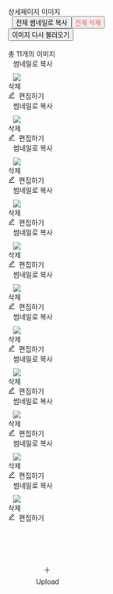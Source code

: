 <div class="sc-cZYOMl iGXxsE"><div class="ant-row ant-row-middle css-1li46mu" style="margin-left: -4px; margin-right: -4px; row-gap: 8px;"><div class="ant-col css-1li46mu" style="padding-left: 4px; padding-right: 4px;"><span class="sc-bRimrq kCtFmP H5Bold16 CharacterTitle85">상세페이지 이미지</span></div><div class="ant-col css-1li46mu" style="padding-left: 4px; padding-right: 4px;"><div class="ant-btn-group css-1li46mu" style="margin-left: 8px;"><button type="button" class="ant-btn css-1li46mu ant-btn-default"><span>전체 썸네일로 복사</span></button><button type="button" class="ant-btn css-1li46mu ant-btn-default" style="color: rgb(255, 77, 79);"><span>전체 삭제</span></button></div></div><div class="ant-col css-1li46mu" style="padding-left: 4px; padding-right: 4px; flex: 1 1 auto;"></div><div class="ant-col css-1li46mu" style="padding-left: 4px; padding-right: 4px;"><button type="button" class="ant-btn css-1li46mu ant-btn-default"><span>이미지 다시 불러오기</span></button></div></div><div class="ant-divider css-1li46mu ant-divider-horizontal" role="separator" style="margin-top: 16px; margin-bottom: 16px;"></div><span class="sc-bRimrq kCtFmP Body2Medium14 CharacterTitle85">총 11개의 이미지</span><div class="sc-dLmyTH etGGkK"><div class="ant-spin-nested-loading css-1li46mu"><div class="ant-spin-container"><div class="ant-row ant-row-bottom css-1li46mu" style="margin-left: -4px; margin-right: -4px; row-gap: 8px;"><div class="ant-col css-1li46mu" style="padding-left: 4px; padding-right: 4px;"><div draggable="false" class="sc-fInFcU esMzXV"><div class="ant-row css-1li46mu" style="margin-left: 10px; margin-right: 10px; margin-bottom: 10px;"><div class="ant-col css-1li46mu" style="flex: 1 1 auto;"><div class="sc-kyDlHK fvCWWG"><span class="sc-bRimrq kCtFmP FootnoteDescription ">썸네일로 복사</span></div></div></div><div class="ant-row ant-row-no-wrap ant-row-middle css-1li46mu" style="margin-left: 10px; margin-right: 10px; cursor: move; transition: unset;"><div class="ant-col css-1li46mu"><img draggable="false" src="https://cbu01.alicdn.com/img/ibank/O1CN01XA3AOl1vDiVPMCuXf_!!2200722486139-0-cib.jpg" class="sc-hCrRFl iNuYXT"></div></div><div class="ant-row ant-row-no-wrap ant-row-space-between ant-row-middle css-1li46mu"><div class="ant-col css-1li46mu"><div class="sc-bdlOLf jdyrUI"><span class="sc-bRimrq kCtFmP FootnoteDescription ">삭제</span></div></div><div class="ant-col css-1li46mu"><div class="sc-bOTbmH hDwhsl"><span role="img" aria-label="edit" class="anticon anticon-edit" style="margin-right: 8px;"><svg viewBox="64 64 896 896" focusable="false" data-icon="edit" width="1em" height="1em" fill="currentColor" aria-hidden="true"><path d="M257.7 752c2 0 4-.2 6-.5L431.9 722c2-.4 3.9-1.3 5.3-2.8l423.9-423.9a9.96 9.96 0 000-14.1L694.9 114.9c-1.9-1.9-4.4-2.9-7.1-2.9s-5.2 1-7.1 2.9L256.8 538.8c-1.5 1.5-2.4 3.3-2.8 5.3l-29.5 168.2a33.5 33.5 0 009.4 29.8c6.6 6.4 14.9 9.9 23.8 9.9zm67.4-174.4L687.8 215l73.3 73.3-362.7 362.6-88.9 15.7 15.6-89zM880 836H144c-17.7 0-32 14.3-32 32v36c0 4.4 3.6 8 8 8h784c4.4 0 8-3.6 8-8v-36c0-17.7-14.3-32-32-32z"></path></svg></span><span class="sc-bRimrq kCtFmP FootnoteDescription ">편집하기</span></div></div></div></div></div><div class="ant-col css-1li46mu" style="padding-left: 4px; padding-right: 4px;"><div draggable="false" class="sc-fInFcU esMzXV"><div class="ant-row css-1li46mu" style="margin-left: 10px; margin-right: 10px; margin-bottom: 10px;"><div class="ant-col css-1li46mu" style="flex: 1 1 auto;"><div class="sc-kyDlHK fvCWWG"><span class="sc-bRimrq kCtFmP FootnoteDescription ">썸네일로 복사</span></div></div></div><div class="ant-row ant-row-no-wrap ant-row-middle css-1li46mu" style="margin-left: 10px; margin-right: 10px; cursor: move; transition: unset;"><div class="ant-col css-1li46mu"><img draggable="false" src="https://cbu01.alicdn.com/img/ibank/O1CN01iG1yWE1vDiVMXVsPj_!!2200722486139-0-cib.jpg" class="sc-hCrRFl iNuYXT"></div></div><div class="ant-row ant-row-no-wrap ant-row-space-between ant-row-middle css-1li46mu"><div class="ant-col css-1li46mu"><div class="sc-bdlOLf jdyrUI"><span class="sc-bRimrq kCtFmP FootnoteDescription ">삭제</span></div></div><div class="ant-col css-1li46mu"><div class="sc-bOTbmH hDwhsl"><span role="img" aria-label="edit" class="anticon anticon-edit" style="margin-right: 8px;"><svg viewBox="64 64 896 896" focusable="false" data-icon="edit" width="1em" height="1em" fill="currentColor" aria-hidden="true"><path d="M257.7 752c2 0 4-.2 6-.5L431.9 722c2-.4 3.9-1.3 5.3-2.8l423.9-423.9a9.96 9.96 0 000-14.1L694.9 114.9c-1.9-1.9-4.4-2.9-7.1-2.9s-5.2 1-7.1 2.9L256.8 538.8c-1.5 1.5-2.4 3.3-2.8 5.3l-29.5 168.2a33.5 33.5 0 009.4 29.8c6.6 6.4 14.9 9.9 23.8 9.9zm67.4-174.4L687.8 215l73.3 73.3-362.7 362.6-88.9 15.7 15.6-89zM880 836H144c-17.7 0-32 14.3-32 32v36c0 4.4 3.6 8 8 8h784c4.4 0 8-3.6 8-8v-36c0-17.7-14.3-32-32-32z"></path></svg></span><span class="sc-bRimrq kCtFmP FootnoteDescription ">편집하기</span></div></div></div></div></div><div class="ant-col css-1li46mu" style="padding-left: 4px; padding-right: 4px;"><div draggable="false" class="sc-fInFcU esMzXV"><div class="ant-row css-1li46mu" style="margin-left: 10px; margin-right: 10px; margin-bottom: 10px;"><div class="ant-col css-1li46mu" style="flex: 1 1 auto;"><div class="sc-kyDlHK fvCWWG"><span class="sc-bRimrq kCtFmP FootnoteDescription ">썸네일로 복사</span></div></div></div><div class="ant-row ant-row-no-wrap ant-row-middle css-1li46mu" style="margin-left: 10px; margin-right: 10px; cursor: move; transition: unset;"><div class="ant-col css-1li46mu"><img draggable="false" src="https://cbu01.alicdn.com/img/ibank/O1CN01YR2QMP1vDiVOKNaVH_!!2200722486139-0-cib.jpg" class="sc-hCrRFl iNuYXT"></div></div><div class="ant-row ant-row-no-wrap ant-row-space-between ant-row-middle css-1li46mu"><div class="ant-col css-1li46mu"><div class="sc-bdlOLf jdyrUI"><span class="sc-bRimrq kCtFmP FootnoteDescription ">삭제</span></div></div><div class="ant-col css-1li46mu"><div class="sc-bOTbmH hDwhsl"><span role="img" aria-label="edit" class="anticon anticon-edit" style="margin-right: 8px;"><svg viewBox="64 64 896 896" focusable="false" data-icon="edit" width="1em" height="1em" fill="currentColor" aria-hidden="true"><path d="M257.7 752c2 0 4-.2 6-.5L431.9 722c2-.4 3.9-1.3 5.3-2.8l423.9-423.9a9.96 9.96 0 000-14.1L694.9 114.9c-1.9-1.9-4.4-2.9-7.1-2.9s-5.2 1-7.1 2.9L256.8 538.8c-1.5 1.5-2.4 3.3-2.8 5.3l-29.5 168.2a33.5 33.5 0 009.4 29.8c6.6 6.4 14.9 9.9 23.8 9.9zm67.4-174.4L687.8 215l73.3 73.3-362.7 362.6-88.9 15.7 15.6-89zM880 836H144c-17.7 0-32 14.3-32 32v36c0 4.4 3.6 8 8 8h784c4.4 0 8-3.6 8-8v-36c0-17.7-14.3-32-32-32z"></path></svg></span><span class="sc-bRimrq kCtFmP FootnoteDescription ">편집하기</span></div></div></div></div></div><div class="ant-col css-1li46mu" style="padding-left: 4px; padding-right: 4px;"><div draggable="false" class="sc-fInFcU esMzXV"><div class="ant-row css-1li46mu" style="margin-left: 10px; margin-right: 10px; margin-bottom: 10px;"><div class="ant-col css-1li46mu" style="flex: 1 1 auto;"><div class="sc-kyDlHK fvCWWG"><span class="sc-bRimrq kCtFmP FootnoteDescription ">썸네일로 복사</span></div></div></div><div class="ant-row ant-row-no-wrap ant-row-middle css-1li46mu" style="margin-left: 10px; margin-right: 10px; cursor: move; transition: unset;"><div class="ant-col css-1li46mu"><img draggable="false" src="https://cbu01.alicdn.com/img/ibank/O1CN01484GlD1vDiVP55iBq_!!2200722486139-0-cib.jpg" class="sc-hCrRFl iNuYXT"></div></div><div class="ant-row ant-row-no-wrap ant-row-space-between ant-row-middle css-1li46mu"><div class="ant-col css-1li46mu"><div class="sc-bdlOLf jdyrUI"><span class="sc-bRimrq kCtFmP FootnoteDescription ">삭제</span></div></div><div class="ant-col css-1li46mu"><div class="sc-bOTbmH hDwhsl"><span role="img" aria-label="edit" class="anticon anticon-edit" style="margin-right: 8px;"><svg viewBox="64 64 896 896" focusable="false" data-icon="edit" width="1em" height="1em" fill="currentColor" aria-hidden="true"><path d="M257.7 752c2 0 4-.2 6-.5L431.9 722c2-.4 3.9-1.3 5.3-2.8l423.9-423.9a9.96 9.96 0 000-14.1L694.9 114.9c-1.9-1.9-4.4-2.9-7.1-2.9s-5.2 1-7.1 2.9L256.8 538.8c-1.5 1.5-2.4 3.3-2.8 5.3l-29.5 168.2a33.5 33.5 0 009.4 29.8c6.6 6.4 14.9 9.9 23.8 9.9zm67.4-174.4L687.8 215l73.3 73.3-362.7 362.6-88.9 15.7 15.6-89zM880 836H144c-17.7 0-32 14.3-32 32v36c0 4.4 3.6 8 8 8h784c4.4 0 8-3.6 8-8v-36c0-17.7-14.3-32-32-32z"></path></svg></span><span class="sc-bRimrq kCtFmP FootnoteDescription ">편집하기</span></div></div></div></div></div><div class="ant-col css-1li46mu" style="padding-left: 4px; padding-right: 4px;"><div draggable="false" class="sc-fInFcU esMzXV"><div class="ant-row css-1li46mu" style="margin-left: 10px; margin-right: 10px; margin-bottom: 10px;"><div class="ant-col css-1li46mu" style="flex: 1 1 auto;"><div class="sc-kyDlHK fvCWWG"><span class="sc-bRimrq kCtFmP FootnoteDescription ">썸네일로 복사</span></div></div></div><div class="ant-row ant-row-no-wrap ant-row-middle css-1li46mu" style="margin-left: 10px; margin-right: 10px; cursor: move; transition: unset;"><div class="ant-col css-1li46mu"><img draggable="false" src="https://cbu01.alicdn.com/img/ibank/O1CN01jCOGHM1vDiVO10Lnu_!!2200722486139-0-cib.jpg" class="sc-hCrRFl iNuYXT"></div></div><div class="ant-row ant-row-no-wrap ant-row-space-between ant-row-middle css-1li46mu"><div class="ant-col css-1li46mu"><div class="sc-bdlOLf jdyrUI"><span class="sc-bRimrq kCtFmP FootnoteDescription ">삭제</span></div></div><div class="ant-col css-1li46mu"><div class="sc-bOTbmH hDwhsl"><span role="img" aria-label="edit" class="anticon anticon-edit" style="margin-right: 8px;"><svg viewBox="64 64 896 896" focusable="false" data-icon="edit" width="1em" height="1em" fill="currentColor" aria-hidden="true"><path d="M257.7 752c2 0 4-.2 6-.5L431.9 722c2-.4 3.9-1.3 5.3-2.8l423.9-423.9a9.96 9.96 0 000-14.1L694.9 114.9c-1.9-1.9-4.4-2.9-7.1-2.9s-5.2 1-7.1 2.9L256.8 538.8c-1.5 1.5-2.4 3.3-2.8 5.3l-29.5 168.2a33.5 33.5 0 009.4 29.8c6.6 6.4 14.9 9.9 23.8 9.9zm67.4-174.4L687.8 215l73.3 73.3-362.7 362.6-88.9 15.7 15.6-89zM880 836H144c-17.7 0-32 14.3-32 32v36c0 4.4 3.6 8 8 8h784c4.4 0 8-3.6 8-8v-36c0-17.7-14.3-32-32-32z"></path></svg></span><span class="sc-bRimrq kCtFmP FootnoteDescription ">편집하기</span></div></div></div></div></div><div class="ant-col css-1li46mu" style="padding-left: 4px; padding-right: 4px;"><div draggable="false" class="sc-fInFcU esMzXV"><div class="ant-row css-1li46mu" style="margin-left: 10px; margin-right: 10px; margin-bottom: 10px;"><div class="ant-col css-1li46mu" style="flex: 1 1 auto;"><div class="sc-kyDlHK fvCWWG"><span class="sc-bRimrq kCtFmP FootnoteDescription ">썸네일로 복사</span></div></div></div><div class="ant-row ant-row-no-wrap ant-row-middle css-1li46mu" style="margin-left: 10px; margin-right: 10px; cursor: move; transition: unset;"><div class="ant-col css-1li46mu"><img draggable="false" src="https://cbu01.alicdn.com/img/ibank/O1CN013PjEmW1vDiVOgSKqE_!!2200722486139-0-cib.jpg" class="sc-hCrRFl iNuYXT"></div></div><div class="ant-row ant-row-no-wrap ant-row-space-between ant-row-middle css-1li46mu"><div class="ant-col css-1li46mu"><div class="sc-bdlOLf jdyrUI"><span class="sc-bRimrq kCtFmP FootnoteDescription ">삭제</span></div></div><div class="ant-col css-1li46mu"><div class="sc-bOTbmH hDwhsl"><span role="img" aria-label="edit" class="anticon anticon-edit" style="margin-right: 8px;"><svg viewBox="64 64 896 896" focusable="false" data-icon="edit" width="1em" height="1em" fill="currentColor" aria-hidden="true"><path d="M257.7 752c2 0 4-.2 6-.5L431.9 722c2-.4 3.9-1.3 5.3-2.8l423.9-423.9a9.96 9.96 0 000-14.1L694.9 114.9c-1.9-1.9-4.4-2.9-7.1-2.9s-5.2 1-7.1 2.9L256.8 538.8c-1.5 1.5-2.4 3.3-2.8 5.3l-29.5 168.2a33.5 33.5 0 009.4 29.8c6.6 6.4 14.9 9.9 23.8 9.9zm67.4-174.4L687.8 215l73.3 73.3-362.7 362.6-88.9 15.7 15.6-89zM880 836H144c-17.7 0-32 14.3-32 32v36c0 4.4 3.6 8 8 8h784c4.4 0 8-3.6 8-8v-36c0-17.7-14.3-32-32-32z"></path></svg></span><span class="sc-bRimrq kCtFmP FootnoteDescription ">편집하기</span></div></div></div></div></div><div class="ant-col css-1li46mu" style="padding-left: 4px; padding-right: 4px;"><div draggable="false" class="sc-fInFcU esMzXV"><div class="ant-row css-1li46mu" style="margin-left: 10px; margin-right: 10px; margin-bottom: 10px;"><div class="ant-col css-1li46mu" style="flex: 1 1 auto;"><div class="sc-kyDlHK fvCWWG"><span class="sc-bRimrq kCtFmP FootnoteDescription ">썸네일로 복사</span></div></div></div><div class="ant-row ant-row-no-wrap ant-row-middle css-1li46mu" style="margin-left: 10px; margin-right: 10px; cursor: move; transition: unset;"><div class="ant-col css-1li46mu"><img draggable="false" src="https://cbu01.alicdn.com/img/ibank/O1CN01btCqVB1vDiVOKLuXB_!!2200722486139-0-cib.jpg" class="sc-hCrRFl iNuYXT"></div></div><div class="ant-row ant-row-no-wrap ant-row-space-between ant-row-middle css-1li46mu"><div class="ant-col css-1li46mu"><div class="sc-bdlOLf jdyrUI"><span class="sc-bRimrq kCtFmP FootnoteDescription ">삭제</span></div></div><div class="ant-col css-1li46mu"><div class="sc-bOTbmH hDwhsl"><span role="img" aria-label="edit" class="anticon anticon-edit" style="margin-right: 8px;"><svg viewBox="64 64 896 896" focusable="false" data-icon="edit" width="1em" height="1em" fill="currentColor" aria-hidden="true"><path d="M257.7 752c2 0 4-.2 6-.5L431.9 722c2-.4 3.9-1.3 5.3-2.8l423.9-423.9a9.96 9.96 0 000-14.1L694.9 114.9c-1.9-1.9-4.4-2.9-7.1-2.9s-5.2 1-7.1 2.9L256.8 538.8c-1.5 1.5-2.4 3.3-2.8 5.3l-29.5 168.2a33.5 33.5 0 009.4 29.8c6.6 6.4 14.9 9.9 23.8 9.9zm67.4-174.4L687.8 215l73.3 73.3-362.7 362.6-88.9 15.7 15.6-89zM880 836H144c-17.7 0-32 14.3-32 32v36c0 4.4 3.6 8 8 8h784c4.4 0 8-3.6 8-8v-36c0-17.7-14.3-32-32-32z"></path></svg></span><span class="sc-bRimrq kCtFmP FootnoteDescription ">편집하기</span></div></div></div></div></div><div class="ant-col css-1li46mu" style="padding-left: 4px; padding-right: 4px;"><div draggable="false" class="sc-fInFcU esMzXV"><div class="ant-row css-1li46mu" style="margin-left: 10px; margin-right: 10px; margin-bottom: 10px;"><div class="ant-col css-1li46mu" style="flex: 1 1 auto;"><div class="sc-kyDlHK fvCWWG"><span class="sc-bRimrq kCtFmP FootnoteDescription ">썸네일로 복사</span></div></div></div><div class="ant-row ant-row-no-wrap ant-row-middle css-1li46mu" style="margin-left: 10px; margin-right: 10px; cursor: move; transition: unset;"><div class="ant-col css-1li46mu"><img draggable="false" src="https://cbu01.alicdn.com/img/ibank/O1CN01vOLrkY1vDiVPMDz9R_!!2200722486139-0-cib.jpg" class="sc-hCrRFl iNuYXT"></div></div><div class="ant-row ant-row-no-wrap ant-row-space-between ant-row-middle css-1li46mu"><div class="ant-col css-1li46mu"><div class="sc-bdlOLf jdyrUI"><span class="sc-bRimrq kCtFmP FootnoteDescription ">삭제</span></div></div><div class="ant-col css-1li46mu"><div class="sc-bOTbmH hDwhsl"><span role="img" aria-label="edit" class="anticon anticon-edit" style="margin-right: 8px;"><svg viewBox="64 64 896 896" focusable="false" data-icon="edit" width="1em" height="1em" fill="currentColor" aria-hidden="true"><path d="M257.7 752c2 0 4-.2 6-.5L431.9 722c2-.4 3.9-1.3 5.3-2.8l423.9-423.9a9.96 9.96 0 000-14.1L694.9 114.9c-1.9-1.9-4.4-2.9-7.1-2.9s-5.2 1-7.1 2.9L256.8 538.8c-1.5 1.5-2.4 3.3-2.8 5.3l-29.5 168.2a33.5 33.5 0 009.4 29.8c6.6 6.4 14.9 9.9 23.8 9.9zm67.4-174.4L687.8 215l73.3 73.3-362.7 362.6-88.9 15.7 15.6-89zM880 836H144c-17.7 0-32 14.3-32 32v36c0 4.4 3.6 8 8 8h784c4.4 0 8-3.6 8-8v-36c0-17.7-14.3-32-32-32z"></path></svg></span><span class="sc-bRimrq kCtFmP FootnoteDescription ">편집하기</span></div></div></div></div></div><div class="ant-col css-1li46mu" style="padding-left: 4px; padding-right: 4px;"><div draggable="false" class="sc-fInFcU esMzXV"><div class="ant-row css-1li46mu" style="margin-left: 10px; margin-right: 10px; margin-bottom: 10px;"><div class="ant-col css-1li46mu" style="flex: 1 1 auto;"><div class="sc-kyDlHK fvCWWG"><span class="sc-bRimrq kCtFmP FootnoteDescription ">썸네일로 복사</span></div></div></div><div class="ant-row ant-row-no-wrap ant-row-middle css-1li46mu" style="margin-left: 10px; margin-right: 10px; cursor: move; transition: unset;"><div class="ant-col css-1li46mu"><img draggable="false" src="https://cbu01.alicdn.com/img/ibank/O1CN01axYgWU1vDiVN8JFPe_!!2200722486139-0-cib.jpg" class="sc-hCrRFl iNuYXT"></div></div><div class="ant-row ant-row-no-wrap ant-row-space-between ant-row-middle css-1li46mu"><div class="ant-col css-1li46mu"><div class="sc-bdlOLf jdyrUI"><span class="sc-bRimrq kCtFmP FootnoteDescription ">삭제</span></div></div><div class="ant-col css-1li46mu"><div class="sc-bOTbmH hDwhsl"><span role="img" aria-label="edit" class="anticon anticon-edit" style="margin-right: 8px;"><svg viewBox="64 64 896 896" focusable="false" data-icon="edit" width="1em" height="1em" fill="currentColor" aria-hidden="true"><path d="M257.7 752c2 0 4-.2 6-.5L431.9 722c2-.4 3.9-1.3 5.3-2.8l423.9-423.9a9.96 9.96 0 000-14.1L694.9 114.9c-1.9-1.9-4.4-2.9-7.1-2.9s-5.2 1-7.1 2.9L256.8 538.8c-1.5 1.5-2.4 3.3-2.8 5.3l-29.5 168.2a33.5 33.5 0 009.4 29.8c6.6 6.4 14.9 9.9 23.8 9.9zm67.4-174.4L687.8 215l73.3 73.3-362.7 362.6-88.9 15.7 15.6-89zM880 836H144c-17.7 0-32 14.3-32 32v36c0 4.4 3.6 8 8 8h784c4.4 0 8-3.6 8-8v-36c0-17.7-14.3-32-32-32z"></path></svg></span><span class="sc-bRimrq kCtFmP FootnoteDescription ">편집하기</span></div></div></div></div></div><div class="ant-col css-1li46mu" style="padding-left: 4px; padding-right: 4px;"><div draggable="false" class="sc-fInFcU esMzXV"><div class="ant-row css-1li46mu" style="margin-left: 10px; margin-right: 10px; margin-bottom: 10px;"><div class="ant-col css-1li46mu" style="flex: 1 1 auto;"><div class="sc-kyDlHK fvCWWG"><span class="sc-bRimrq kCtFmP FootnoteDescription ">썸네일로 복사</span></div></div></div><div class="ant-row ant-row-no-wrap ant-row-middle css-1li46mu" style="margin-left: 10px; margin-right: 10px; cursor: move; transition: unset;"><div class="ant-col css-1li46mu"><img draggable="false" src="https://cbu01.alicdn.com/img/ibank/O1CN01VSsCsA1vDiVMXUCUQ_!!2200722486139-0-cib.jpg" class="sc-hCrRFl iNuYXT"></div></div><div class="ant-row ant-row-no-wrap ant-row-space-between ant-row-middle css-1li46mu"><div class="ant-col css-1li46mu"><div class="sc-bdlOLf jdyrUI"><span class="sc-bRimrq kCtFmP FootnoteDescription ">삭제</span></div></div><div class="ant-col css-1li46mu"><div class="sc-bOTbmH hDwhsl"><span role="img" aria-label="edit" class="anticon anticon-edit" style="margin-right: 8px;"><svg viewBox="64 64 896 896" focusable="false" data-icon="edit" width="1em" height="1em" fill="currentColor" aria-hidden="true"><path d="M257.7 752c2 0 4-.2 6-.5L431.9 722c2-.4 3.9-1.3 5.3-2.8l423.9-423.9a9.96 9.96 0 000-14.1L694.9 114.9c-1.9-1.9-4.4-2.9-7.1-2.9s-5.2 1-7.1 2.9L256.8 538.8c-1.5 1.5-2.4 3.3-2.8 5.3l-29.5 168.2a33.5 33.5 0 009.4 29.8c6.6 6.4 14.9 9.9 23.8 9.9zm67.4-174.4L687.8 215l73.3 73.3-362.7 362.6-88.9 15.7 15.6-89zM880 836H144c-17.7 0-32 14.3-32 32v36c0 4.4 3.6 8 8 8h784c4.4 0 8-3.6 8-8v-36c0-17.7-14.3-32-32-32z"></path></svg></span><span class="sc-bRimrq kCtFmP FootnoteDescription ">편집하기</span></div></div></div></div></div><div class="ant-col css-1li46mu" style="padding-left: 4px; padding-right: 4px;"><div draggable="false" class="sc-fInFcU esMzXV"><div class="ant-row css-1li46mu" style="margin-left: 10px; margin-right: 10px; margin-bottom: 10px;"><div class="ant-col css-1li46mu" style="flex: 1 1 auto;"><div class="sc-kyDlHK fvCWWG"><span class="sc-bRimrq kCtFmP FootnoteDescription ">썸네일로 복사</span></div></div></div><div class="ant-row ant-row-no-wrap ant-row-middle css-1li46mu" style="margin-left: 10px; margin-right: 10px; cursor: move; transition: unset;"><div class="ant-col css-1li46mu"><img draggable="false" src="https://cbu01.alicdn.com/img/ibank/O1CN01GKwHLX1vDiVMXXYPT_!!2200722486139-0-cib.jpg" class="sc-hCrRFl iNuYXT"></div></div><div class="ant-row ant-row-no-wrap ant-row-space-between ant-row-middle css-1li46mu"><div class="ant-col css-1li46mu"><div class="sc-bdlOLf jdyrUI"><span class="sc-bRimrq kCtFmP FootnoteDescription ">삭제</span></div></div><div class="ant-col css-1li46mu"><div class="sc-bOTbmH hDwhsl"><span role="img" aria-label="edit" class="anticon anticon-edit" style="margin-right: 8px;"><svg viewBox="64 64 896 896" focusable="false" data-icon="edit" width="1em" height="1em" fill="currentColor" aria-hidden="true"><path d="M257.7 752c2 0 4-.2 6-.5L431.9 722c2-.4 3.9-1.3 5.3-2.8l423.9-423.9a9.96 9.96 0 000-14.1L694.9 114.9c-1.9-1.9-4.4-2.9-7.1-2.9s-5.2 1-7.1 2.9L256.8 538.8c-1.5 1.5-2.4 3.3-2.8 5.3l-29.5 168.2a33.5 33.5 0 009.4 29.8c6.6 6.4 14.9 9.9 23.8 9.9zm67.4-174.4L687.8 215l73.3 73.3-362.7 362.6-88.9 15.7 15.6-89zM880 836H144c-17.7 0-32 14.3-32 32v36c0 4.4 3.6 8 8 8h784c4.4 0 8-3.6 8-8v-36c0-17.7-14.3-32-32-32z"></path></svg></span><span class="sc-bRimrq kCtFmP FootnoteDescription ">편집하기</span></div></div></div></div></div><div class="ant-col css-1li46mu" style="padding-left: 4px; padding-right: 4px;"><div draggable="false" class="sc-gkKZNe hTVtnK"><div class="ant-row css-1li46mu" style="margin-top: 90px; margin-left: 73px;"><span role="img" aria-label="plus" class="anticon anticon-plus" style="font-size: 14px; color: rgba(0, 0, 0, 0.85);"><svg viewBox="64 64 896 896" focusable="false" data-icon="plus" width="1em" height="1em" fill="currentColor" aria-hidden="true"><path d="M482 152h60q8 0 8 8v704q0 8-8 8h-60q-8 0-8-8V160q0-8 8-8z"></path><path d="M192 474h672q8 0 8 8v60q0 8-8 8H160q-8 0-8-8v-60q0-8 8-8z"></path></svg></span></div><div class="ant-row css-1li46mu" style="margin-top: 8px; margin-left: 57px;"><span class="sc-bRimrq kCtFmP Body3Regular14 CharacterSecondary45">Upload</span></div></div></div></div><div id="DndDescribedBy-22" style="display: none;">
    To pick up a draggable item, press the space bar.
    While dragging, use the arrow keys to move the item.
    Press space again to drop the item in its new position, or press escape to cancel.
  </div><div id="DndLiveRegion-22" role="status" aria-live="assertive" aria-atomic="true" style="position: fixed; width: 1px; height: 1px; margin: -1px; border: 0px; padding: 0px; overflow: hidden; clip: rect(0px, 0px, 0px, 0px); clip-path: inset(100%); white-space: nowrap;">Draggable item 14_https://cbu01.alicdn.com/img/ibank/O1CN01M7n7Es1vDiVOKPGXy_!!2200722486139-0-cib.jpg was dropped over droppable area 14_https://cbu01.alicdn.com/img/ibank/O1CN01M7n7Es1vDiVOKPGXy_!!2200722486139-0-cib.jpg</div></div></div></div></div>